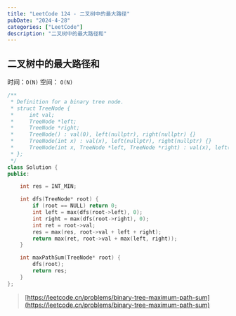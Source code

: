 ```yaml
---
title: "LeetCode 124 - 二叉树中的最大路径"
pubDate: "2024-4-28"
categories: ["LeetCode"]
description: "二叉树中的最大路径和"
---
```


## 二叉树中的最大路径和

时间：`O(N)` 空间： `O(N)`

```c++
/**
 * Definition for a binary tree node.
 * struct TreeNode {
 *     int val;
 *     TreeNode *left;
 *     TreeNode *right;
 *     TreeNode() : val(0), left(nullptr), right(nullptr) {}
 *     TreeNode(int x) : val(x), left(nullptr), right(nullptr) {}
 *     TreeNode(int x, TreeNode *left, TreeNode *right) : val(x), left(left), right(right) {}
 * };
 */
class Solution {
public:

    int res = INT_MIN;

    int dfs(TreeNode* root) {
        if (root == NULL) return 0;
        int left = max(dfs(root->left), 0);
        int right = max(dfs(root->right), 0);
        int ret = root->val;
        res = max(res, root->val + left + right);
        return max(ret, root->val + max(left, right));
    }

    int maxPathSum(TreeNode* root) {
        dfs(root);
        return res;
    }
};
```

> [https://leetcode.cn/problems/binary-tree-maximum-path-sum](https://leetcode.cn/problems/binary-tree-maximum-path-sum)
